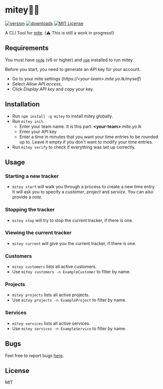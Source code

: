 # mitey👨‍💻
[![version][version-badge]][package]
[![downloads][downloads-badge]][npm-stat]
[![MIT License][license-badge]][LICENSE]

A CLI Tool for [mite](https://mite.yo.lk/). (⚠️ This is still a work in progress!)

## Requirements
You must have [`node`](https://nodejs.org/) (v6 or higher) and
[`npm`](https://www.npmjs.com/) installed to run mitey.

Before you start, you need to generate an API key for your account.

- Go to your mite settings (*https://\<your-team>.mite.yo.lk/myself*)
- Select *Allow API access*,
- Click *Display API key* and copy your key.

## Installation
- Run `npm install -g mitey` to install mitey globally.
- Run `mitey init`.
	- Enter your team name. It is this part: **\<your-team>**.mite.yo.lk
	- Enter your API key
	- Enter a time in minutes that you want your time entries to be rounded up to. Leave it empty if you don't want to modify your time entries.
- Run `mitey verify` to check if everything was set up correctly.

## Usage

### Starting a new tracker
- `mitey start` will walk you through a process to create a new time entry. It will ask you to specify a *customer*, *project* and *service*. You can also provide a *note*.

### Stopping the tracker
- `mitey stop` will try to stop the current tracker, if there is one.

### Viewing the current tracker
- `mitey current` will give you the current tracker, if there is one.

### Customers
- `mitey customers` lists all active customers.
- Use `mitey customers -n ExampleCustomer` to filter by name.

### Projects
- `mitey projects` lists all active projects.
- Use `mitey projects -n ExampleProject` to filter by name.

### Services
- `mitey services` lists all active services.
- Use `mitey services -n ExampleService` to filter by name.


## Bugs
Feel free to report bugs [here](https://github.com/lionralfs/mitey/issues).

## License
MIT

[version-badge]: https://img.shields.io/npm/v/mitey.svg?style=flat-square
[package]: https://www.npmjs.com/package/mitey
[downloads-badge]: https://img.shields.io/npm/dm/mitey.svg?style=flat-square
[npm-stat]: https://npm-stat.com/charts.html?package=mitey&from=2016-07-24
[license-badge]: https://img.shields.io/npm/l/mitey.svg?style=flat-square
[license]: https://github.com/lionralfs/mitey/blob/master/LICENSE
